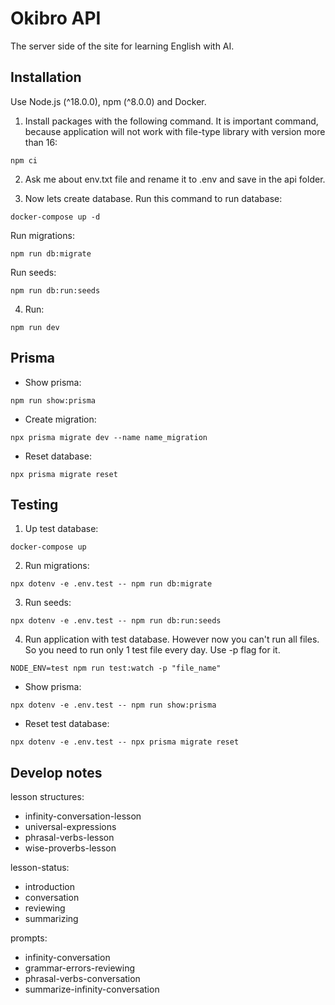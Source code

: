 # Okibro API

The server side of the site for learning English with AI.

## Installation

Use Node.js (^18.0.0), npm (^8.0.0) and Docker.

1. Install packages with the following command. It is important command, because application will not work with file-type library with version more than 16:

```
npm ci
```

2. Ask me about env.txt file and rename it to .env and save in the api folder.

3. Now lets create database. Run this command to run database:

```
docker-compose up -d
```

Run migrations:

```
npm run db:migrate
```

Run seeds:

```
npm run db:run:seeds
```

4. Run:

```
npm run dev
```

## Prisma

- Show prisma:

```
npm run show:prisma
```

- Create migration:

```
npx prisma migrate dev --name name_migration
```

- Reset database:

```
npx prisma migrate reset
```

## Testing

1. Up test database:

```
docker-compose up
```

2. Run migrations:

```
npx dotenv -e .env.test -- npm run db:migrate
```

3. Run seeds:

```
npx dotenv -e .env.test -- npm run db:run:seeds
```

4. Run application with test database. However now you can't run all files.
   So you need to run only 1 test file every day. Use -p flag for it.

```
NODE_ENV=test npm run test:watch -p "file_name"
```

- Show prisma:

```
npx dotenv -e .env.test -- npm run show:prisma
```

- Reset test database:

```
npx dotenv -e .env.test -- npx prisma migrate reset
```

## Develop notes

lesson structures:

- infinity-conversation-lesson
- universal-expressions
- phrasal-verbs-lesson
- wise-proverbs-lesson

lesson-status:

- introduction
- conversation
- reviewing
- summarizing

prompts:

- infinity-conversation
- grammar-errors-reviewing
- phrasal-verbs-conversation
- summarize-infinity-conversation
